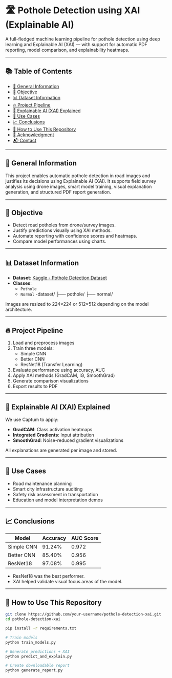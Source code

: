 # 🛣️ Pothole Detection using XAI (Explainable AI)

A full-fledged machine learning pipeline for pothole detection using deep learning and Explainable AI (XAI) — with support for automatic PDF reporting, model comparison, and explainability heatmaps.

---

## 📚 Table of Contents

- [📖 General Information](#-general-information)
- [🎯 Objective](#-objective)
- [📊 Dataset Information](#-dataset-information)
- [🔥 Project Pipeline](#-project-pipeline)
- [🧠 Explainable AI (XAI) Explained](#-explainable-ai-xai-explained)
- [🚀 Use Cases](#-use-cases)
- [📈 Conclusions](#-conclusions)
- [🚀 How to Use This Repository](#-how-to-use-this-repository)
- [🙏 Acknowledgment](#-acknowledgment)
- [📬 Contact](#-contact)

---

## 📖 General Information

This project enables automatic pothole detection in road images and justifies its decisions using Explainable AI (XAI). It supports field survey analysis using drone images, smart model training, visual explanation generation, and structured PDF report generation.

---

## 🎯 Objective

- Detect road potholes from drone/survey images.
- Justify predictions visually using XAI methods.
- Automate reporting with confidence scores and heatmaps.
- Compare model performances using charts.

---

## 📊 Dataset Information

- **Dataset**: [Kaggle - Pothole Detection Dataset](https://www.kaggle.com/datasets/atulyakumar98/pothole-detection-dataset?utm_source=chatgpt.com)
- **Classes**:
  - `Pothole`
  - `Normal`
-dataset/ ├── pothole/ ├── normal/


Images are resized to 224×224 or 512×512 depending on the model architecture.

---

## 🔥 Project Pipeline

1. Load and preprocess images
2. Train three models:
   - Simple CNN
   - Better CNN
   - ResNet18 (Transfer Learning)
3. Evaluate performance using accuracy, AUC
4. Apply XAI methods (GradCAM, IG, SmoothGrad)
5. Generate comparison visualizations
6. Export results to PDF

---

## 🧠 Explainable AI (XAI) Explained

We use Captum to apply:
- **GradCAM**: Class activation heatmaps
- **Integrated Gradients**: Input attribution
- **SmoothGrad**: Noise-reduced gradient visualizations

All explanations are generated per image and stored.

---

## 🚀 Use Cases

- Road maintenance planning
- Smart city infrastructure auditing
- Safety risk assessment in transportation
- Education and model interpretation demos

---

## 📈 Conclusions

| Model     | Accuracy | AUC Score |
|-----------|----------|-----------|
| Simple CNN | 91.24%  | 0.972     |
| Better CNN | 85.40%  | 0.956     |
| ResNet18   | 97.08%  | 0.995     |

- ResNet18 was the best performer.
- XAI helped validate visual focus areas of the model.

---

## 🚀 How to Use This Repository

```bash
git clone https://github.com/your-username/pothole-detection-xai.git
cd pothole-detection-xai

pip install -r requirements.txt

# Train models
python train_models.py

# Generate predictions + XAI
python predict_and_explain.py

# Create downloadable report
python generate_report.py
